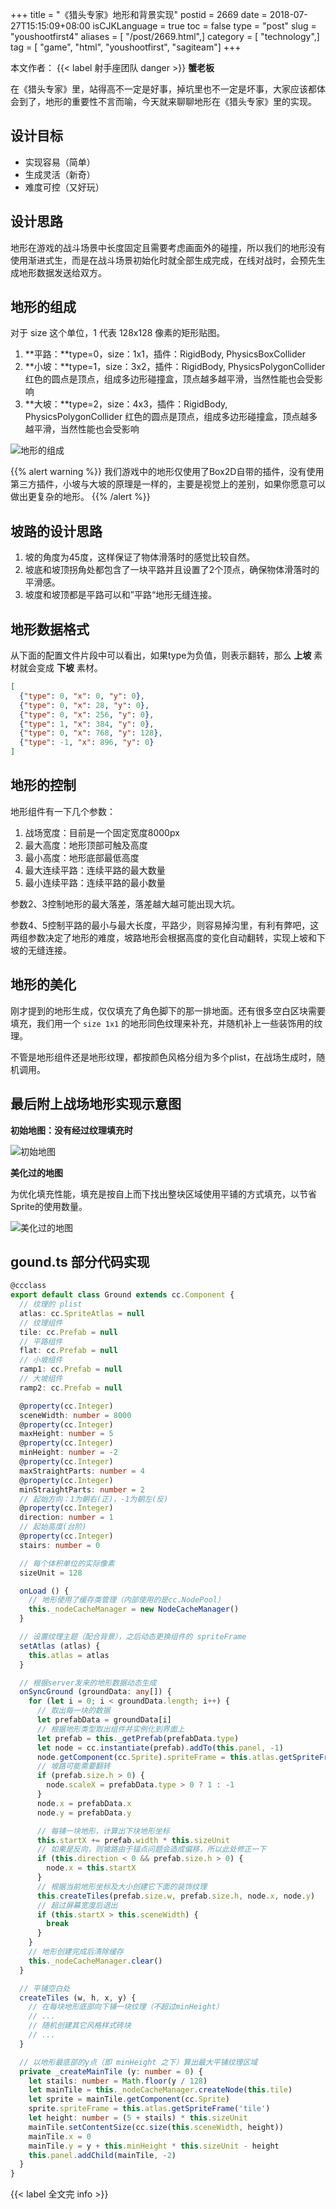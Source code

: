 +++
title = "《猎头专家》地形和背景实现"
postid = 2669
date = 2018-07-27T15:15:09+08:00
isCJKLanguage = true
toc = false
type = "post"
slug = "youshootfirst4"
aliases = [ "/post/2669.html",]
category = [ "technology",]
tag = [ "game", "html", "youshootfirst", "sagiteam"]
+++


本文作者： {{< label 射手座团队 danger >}} **蟹老板**

在《猎头专家》里，站得高不一定是好事，掉坑里也不一定是坏事，大家应该都体会到了，地形的重要性不言而喻，今天就来聊聊地形在《猎头专家》里的实现。 <!--more-->

## 设计目标

- 实现容易（简单）
- 生成灵活（新奇）
- 难度可控（又好玩）

## 设计思路

地形在游戏的战斗场景中长度固定且需要考虑画面外的碰撞，所以我们的地形没有使用渐进式生，而是在战斗场景初始化时就全部生成完成，在线对战时，会预先生成地形数据发送给双方。

## 地形的组成

对于 size 这个单位，1 代表 128x128 像素的矩形贴图。

1. **平路：**type=0，size：1x1，插件：RigidBody, PhysicsBoxCollider
1. **小坡：**type=1，size：3x2，插件：RigidBody, PhysicsPolygonCollider 红色的圆点是顶点，组成多边形碰撞盒，顶点越多越平滑，当然性能也会受影响
1. **大坡：**type=2，size：4x3，插件：RigidBody, PhysicsPolygonCollider 红色的圆点是顶点，组成多边形碰撞盒，顶点越多越平滑，当然性能也会受影响

![地形的组成][map1]

{{% alert warning %}}
我们游戏中的地形仅使用了Box2D自带的插件，没有使用第三方插件，小坡与大坡的原理是一样的，主要是视觉上的差别，如果你愿意可以做出更复杂的地形。
{{% /alert %}}

## 坡路的设计思路

1. 坡的角度为45度，这样保证了物体滑落时的感觉比较自然。
1. 坡底和坡顶拐角处都包含了一块平路并且设置了2个顶点，确保物体滑落时的平滑感。
1. 坡度和坡顶都是平路可以和”平路“地形无缝连接。

## 地形数据格式

从下面的配置文件片段中可以看出，如果type为负值，则表示翻转，那么 **上坡** 素材就会变成 **下坡** 素材。

``` json
[
  {"type": 0, "x": 0, "y": 0},
  {"type": 0, "x": 28, "y": 0},
  {"type": 0, "x": 256, "y": 0},
  {"type": 1, "x": 384, "y": 0},
  {"type": 0, "x": 768, "y": 128},
  {"type": -1, "x": 896, "y": 0}
]
````

## 地形的控制

地形组件有一下几个参数：

1. 战场宽度：目前是一个固定宽度8000px
1. 最大高度：地形顶部可触及高度
1. 最小高度：地形底部最低高度
1. 最大连续平路：连续平路的最大数量
1. 最小连续平路：连续平路的最小数量

参数2、3控制地形的最大落差，落差越大越可能出现大坑。

参数4、5控制平路的最小与最大长度，平路少，则容易掉沟里，有利有弊吧，这两组参数决定了地形的难度，坡路地形会根据高度的变化自动翻转，实现上坡和下坡的无缝连接。

## 地形的美化

刚才提到的地形生成，仅仅填充了角色脚下的那一排地面。还有很多空白区块需要填充，我们用一个 `size 1x1` 的地形同色纹理来补充，并随机补上一些装饰用的纹理。

不管是地形组件还是地形纹理，都按颜色风格分组为多个plist，在战场生成时，随机调用。

## 最后附上战场地形实现示意图

**初始地图：没有经过纹理填充时**

![初始地图][map2]

**美化过的地图**

为优化填充性能，填充是按自上而下找出整块区域使用平铺的方式填充，以节省Sprite的使用数量。

![美化过的地图][map3]

## gound.ts 部分代码实现

``` typescript
@ccclass
export default class Ground extends cc.Component {
  // 纹理的 plist
  atlas: cc.SpriteAtlas = null
  // 纹理组件
  tile: cc.Prefab = null
  // 平路组件
  flat: cc.Prefab = null
  // 小坡组件
  ramp1: cc.Prefab = null
  // 大坡组件
  ramp2: cc.Prefab = null

  @property(cc.Integer)
  sceneWidth: number = 8000
  @property(cc.Integer)
  maxHeight: number = 5
  @property(cc.Integer)
  minHeight: number = -2
  @property(cc.Integer)
  maxStraightParts: number = 4
  @property(cc.Integer)
  minStraightParts: number = 2
  // 起始方向：1为朝右(正)，-1为朝左(反)
  @property(cc.Integer)
  direction: number = 1
  // 起始高度(台阶)
  @property(cc.Integer)
  stairs: number = 0

  // 每个体积单位的实际像素
  sizeUnit = 128

  onLoad () {
    // 地形使用了缓存类管理（内部使用的是cc.NodePool）
    this._nodeCacheManager = new NodeCacheManager()
  }

  // 设置纹理主题（配合背景），之后动态更换组件的 spriteFrame
  setAtlas (atlas) {
    this.atlas = atlas
  }

  // 根据server发来的地形数据动态生成
  onSyncGround (groundData: any[]) {
    for (let i = 0; i < groundData.length; i++) {
      // 取出每一块的数据
      let prefabData = groundData[i]
      // 根据地形类型取出组件并实例化到界面上
      let prefab = this._getPrefab(prefabData.type)
      let node = cc.instantiate(prefab).addTo(this.panel, -1)
      node.getComponent(cc.Sprite).spriteFrame = this.atlas.getSpriteFrame(prefabData.type)
      // 坡路可能需要翻转
      if (prefab.size.h > 0) {
        node.scaleX = prefabData.type > 0 ? 1 : -1
      }
      node.x = prefabData.x
      node.y = prefabData.y

      // 每铺一块地形，计算出下块地形坐标
      this.startX += prefab.width * this.sizeUnit
      // 如果是反向，则坡路由于锚点问题会造成偏移，所以此处修正一下
      if (this.direction < 0 && prefab.size.h > 0) {
        node.x = this.startX
      }
      // 根据当前地形坐标及大小创建它下面的装饰纹理
      this.createTiles(prefab.size.w, prefab.size.h, node.x, node.y)
      // 超过屏幕宽度后退出
      if (this.startX > this.sceneWidth) {
        break
      }
    }
    // 地形创建完成后清除缓存
    this._nodeCacheManager.clear()
  }

  // 平铺空白处
  createTiles (w, h, x, y) {
    // 在每块地形底部向下铺一块纹理（不超过minHeight）
    // ...
    // 随机创建其它风格样式砖块
    // ...
  }

  // 以地形最底部的y点（即 minHeight 之下）算出最大平铺纹理区域
  private _createMainTile (y: number = 0) {
    let stails: number = Math.floor(y / 128)
    let mainTile = this._nodeCacheManager.createNode(this.tile)
    let sprite = mainTile.getComponent(cc.Sprite)
    sprite.spriteFrame = this.atlas.getSpriteFrame('tile')
    let height: number = (5 + stails) * this.sizeUnit
    mainTile.setContentSize(cc.size(this.sceneWidth, height))
    mainTile.x = 0
    mainTile.y = y + this.minHeight * this.sizeUnit - height
    this.panel.addChild(mainTile, -2)
  }
}
```

{{< label 全文完 info >}}

[map1]: /uploads/2018/07/youshootfirst-map1.png
[map2]: /uploads/2018/07/youshootfirst-map2.jpg
[map3]: /uploads/2018/07/youshootfirst-map3.jpg